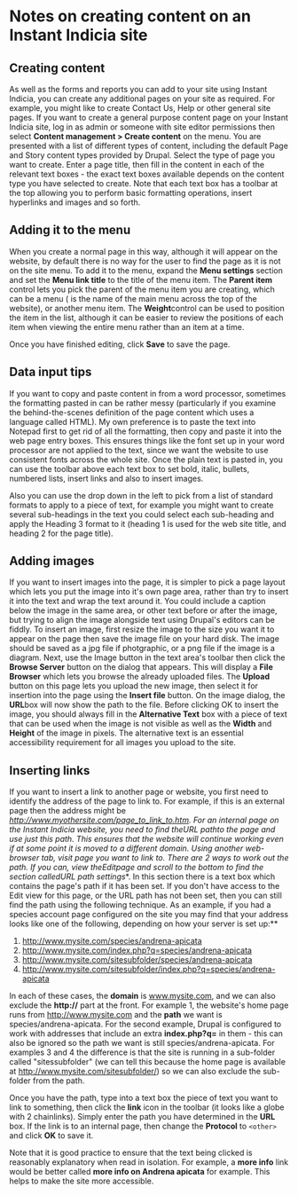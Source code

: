 # Notes on creating content on an Instant Indicia site #

## Creating content ##

As well as the forms and reports you can add to your site using Instant Indicia, you can create any additional pages on your site as required. For example, you might like to create Contact Us, Help or other general site pages. If you want to create a general purpose content page on your Instant Indicia site, log in as admin or someone with site editor permissions then select **Content management > Create content** on the menu. You are presented with a list of different types of content, including the default Page and Story content types provided by Drupal. Select the type of page you want to create. Enter a page title, then fill in the content in each of the relevant text boxes - the exact text boxes available depends on the content type you have selected to create. Note that each text box has a toolbar at the top allowing you to perform basic formatting operations, insert hyperlinks and images and so forth.

## Adding it to the menu ##

When you create a normal page in this way, although it will appear on the website, by default there is no way for the user to find the page as it is not on the site menu. To add it to the menu, expand the **Menu settings** section and set the **Menu link title** to the title of the menu item. The **Parent item** control lets you pick the parent of the menu item you are creating, which can be a menu (**<Primary links>** is the name of the main menu across the top of the website), or another menu item. The **Weight**control can be used to position the item in the list, although it can be easier to review the positions of each item when viewing the entire menu rather than an item at a time.

Once you have finished editing, click **Save** to save the page.

## Data input tips ##

If you want to copy and paste content in from a word processor, sometimes the formatting pasted in can be rather messy (particularly if you examine the behind-the-scenes definition of the page content which uses a language called HTML). My own preference is to paste the text into Notepad first to get rid of all the formatting, then copy and paste it into the web page entry boxes. This ensures things like the font set up in your word processor are not applied to the text, since we want the website to use consistent fonts across the whole site. Once the plain text is pasted in, you can use the toolbar above each text box to set bold, italic, bullets, numbered lists, insert links and also to insert images.

Also you can use the drop down in the left to pick from a list of standard formats to apply to a piece of text, for example you might want to create several sub-headings in the text you could select each sub-heading and apply the Heading 3 format to it (heading 1 is used for the web site title, and heading 2 for the page title).

## Adding images ##

If you want to insert images into the page, it is simpler to pick a page layout which lets you put the image into it's own page area, rather than try to insert it into the text and wrap the text around it. You could include a caption below the image in the same area, or other text before or after the image, but trying to align the image alongside text using Drupal's editors can be fiddly. To insert an image, first resize the image to the size you want it to appear on the page then save the image file on your hard disk. The image should be saved as a jpg file if photgraphic, or a png file if the image is a diagram. Next, use the Image button in the text area's toolbar then click the **Browse Server** button on the dialog that appears. This will display a **File Browser** which lets you browse the already uploaded files. The **Upload** button on this page lets you upload the new image, then select it for insertion into the page using the **Insert file** button. On the image dialog, the **URL**box will now show the path to the file. Before clicking OK to insert the image, you should always fill in the **Alternative Text** box with a piece of text that can be used when the image is not visible as well as the **Width** and **Height** of the image in pixels. The alternative text is an essential accessibility requirement for all images you upload to the site.

## Inserting links ##

If you want to insert a link to another page or website, you first need to identify the address of the page to link to. For example, if this is an external page then the address might be **http://www.myothersite.com/page_to_link_to.htm*. For an internal page on the Instant Indicia website, you need to find the**URL path**to the page and use just this path. This ensures that the website will continue working even if at some point it is moved to a different domain. Using another web-browser tab, visit page you want to link to. There are 2 ways to work out the path. If you can, view the**Edit**page and scroll to the bottom to find the section called**URL path settings**. In this section there is a text box which contains the page's path if it has been set. If you don't have access to the Edit view for this page, or the URL path has not been set, then you can still find the path using the following technique. As an example, if you had a species account page configured on the site you may find that your address looks like one of the following, depending on how your server is set up:**

  1. http://www.mysite.com/species/andrena-apicata
  1. http://www.mysite.com/index.php?q=species/andrena-apicata
  1. http://www.mysite.com/sitesubfolder/species/andrena-apicata
  1. http://www.mysite.com/sitesubfolder/index.php?q=species/andrena-apicata

In each of these cases, the **domain** is www.mysite.com, and we can also exclude the **http://** part at the front. For example 1, the website's home page runs from http://www.mysite.com and the **path** we want is species/andrena-apicata. For the second example, Drupal is configured to work with addresses that include an extra **index.php?q=** in them - this can also be ignored so the path we want is still species/andrena-apicata. For examples 3 and 4 the difference is that the site is running in a sub-folder called "sitessubfolder" (we can tell this because the home page is available at http://www.mysite.com/sitesubfolder/) so we can also exclude the sub-folder from the path.

Once you have the path, type into a text box the piece of text you want to link to something, then click the **link** icon in the toolbar (it looks like a globe with 2 chainlinks). Simply enter the path you have determined in the **URL** box. If the link is to an internal page, then change the **Protocol** to `<other>` and click **OK** to save it.

Note that it is good practice to ensure that the text being clicked is reasonably explanatory when read in isolation. For example, a **more info** link would be better called **more info on Andrena apicata** for example. This helps to make the site more accessible.